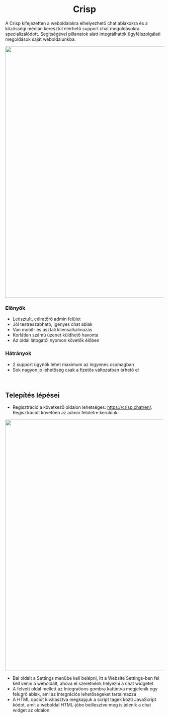 ﻿# <center>Crisp</center>

A Crisp kifejezetten a weboldalakra elhelyezhető chat ablakokra és a közösségi médián keresztül elérhető support chat megoldásokra specializálódott. Segítségével pillanatok alatt integrálhatók ügyfélszolgálati megoldások saját weboldalunkba.

<p align="center">
    <img src="images\crisp1.png" width="800" />
</p>

### Előnyök

- Letisztult, célratörő admin felület
- Jól testreszabható, igényes chat ablak
- Van mobil- és asztali kliensalkalmazás
- Korlátlan számú üzenet küldhető havonta
- Az oldal látogatói nyomon követők élőben

### Hátrányok

- 2 support ügynök lehet maximum az ingyenes csomagban
- Sok nagyon jó lehetőség csak a fizetős változatban érhető el

<p>&nbsp;</p>

## Telepítés lépései

- Regisztráció a következő oldalon lehetséges: https://crisp.chat/en/. Regisztrációt követően az admin felületre kerülünk:

<p align="center">
    <img src="images\crisp2.png" width="800" />
</p>

- Bal oldalt a Settings menübe kell belépni, itt a Website Settings-ben fel kell venni a weboldalt, ahova el szeretnénk helyezni a chat widgetet
- A felvett oldal mellett az Integrations gombra kattintva megjelenik egy felugró ablak, ami az integrációs lehetőségeket tartalmazza
- A HTML opciót kiválasztva megkapjuk a script tagek közti JavaScript kódot, amit a weboldal HTML-jébe beillesztve meg is jelenik a chat widget az oldalon
